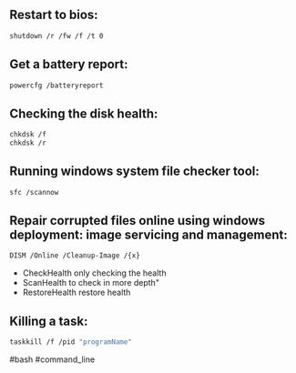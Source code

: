 ## Restart to bios:
```sh
shutdown /r /fw /f /t 0
```
## Get a battery report:
```sh
powercfg /batteryreport
```
## Checking the disk health:
```sh
chkdsk /f
chkdsk /r
```
## Running windows system file checker tool:
```sh
sfc /scannow
```
## Repair corrupted files online using windows deployment: image servicing and management:
```sh
DISM /Online /Cleanup-Image /{x}
```
- CheckHealth only checking the health
- ScanHealth to check in more depth" 
- RestoreHealth restore health
## Killing a task:
```sh
taskkill /f /pid "programName"
```



#bash #command_line
